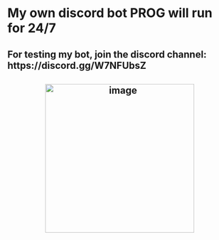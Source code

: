 <h1>My own discord bot PROG will run for 24/7</h1>
<h2>For testing my bot, join the discord channel: https://discord.gg/W7NFUbsZ</h2>
<h2 align='center'><img width="335" alt="image" src="https://user-images.githubusercontent.com/91727830/153740260-e5e9fb45-2750-4d27-bf47-dd248a6fd1f3.png"></h2>
